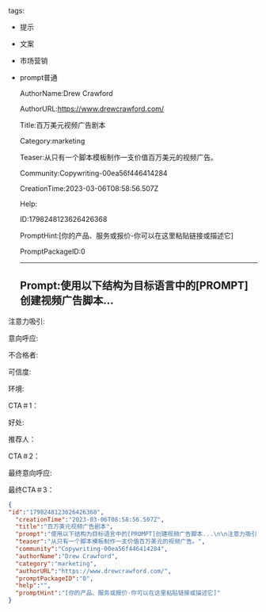   tags: 
- 提示
- 文案
- 市场营销
- prompt普通

  AuthorName:Drew Crawford

  AuthorURL:https://www.drewcrawford.com/

  Title:百万美元视频广告剧本

  Category:marketing

  Teaser:从只有一个脚本模板制作一支价值百万美元的视频广告。

  Community:Copywriting-00ea56f446414284

  CreationTime:2023-03-06T08:58:56.507Z

  Help:

  ID:1798248123626426368

  PromptHint:[你的产品、服务或报价-你可以在这里粘贴链接或描述它]

  PromptPackageID:0

  ---

  ## Prompt:使用以下结构为目标语言中的[PROMPT]创建视频广告脚本...

注意力吸引:

意向呼应:

不合格者:

可信度:

环境:

CTA＃1：

好处:

推荐人：

CTA＃2：

最终意向呼应:

最终CTA＃3：

  ```json
  {
  "id":"1798248123626426368",
    "creationTime":"2023-03-06T08:58:56.507Z",
    "title":"百万美元视频广告剧本",
    "prompt":"使用以下结构为目标语言中的[PROMPT]创建视频广告脚本...\n\n注意力吸引:\n\n意向呼应:\n\n不合格者:\n\n可信度:\n\n环境:\n\nCTA＃1：\n\n好处:\n\n推荐人：\n\nCTA＃2：\n\n最终意向呼应:\n\n最终CTA＃3：",
    "teaser":"从只有一个脚本模板制作一支价值百万美元的视频广告。",
    "community":"Copywriting-00ea56f446414284",
    "authorName":"Drew Crawford",
    "category":"marketing",
    "authorURL":"https://www.drewcrawford.com/",
    "promptPackageID":"0",
    "help":"",
    "promptHint":"[你的产品、服务或报价-你可以在这里粘贴链接或描述它]"
  }
  ```
